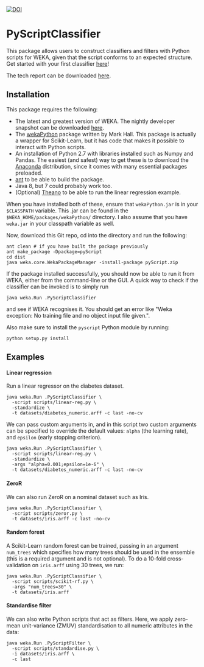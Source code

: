 [![DOI](https://zenodo.org/badge/doi/10.5281/zenodo.33855.svg)](http://dx.doi.org/10.5281/zenodo.33855)

PyScriptClassifier
===

This package allows users to construct classifiers and filters with Python scripts for WEKA, given that the
script conforms to an expected structure. Get started with your first classifier [here](https://github.com/chrispy645/weka-pyscript/wiki/Getting-started)!

The tech report can be downloaded [here](http://www.cs.waikato.ac.nz/pubs/wp/2015/uow-cs-wp-2015-02.pdf).

Installation
---

This package requires the following:

* The latest and greatest version of WEKA. The nightly developer snapshot can be downloaded [here](http://www.cs.waikato.ac.nz/~ml/weka/snapshots/weka_snapshots.html).
* The [wekaPython](http://weka.sourceforge.net/packageMetaData/wekaPython/index.html) package written by Mark Hall. This package is actually a wrapper for Scikit-Learn, but it has code that makes it possible to interact with Python scripts.
* An installation of Python 2.7 with libraries installed such as Numpy and Pandas. The easiest (and safest) way to get these is to download the [Anaconda](http://continuum.io/downloads) distribution, since it comes with many essential packages preloaded.
* [ant](http://ant.apache.org/) to be able to build the package.
* Java 8, but 7 could probably work too.
* (Optional) [Theano](https://github.com/Theano/Theano) to be able to run the linear regression example.

When you have installed both of these, ensure that `wekaPython.jar` is in your `$CLASSPATH` variable. This .jar can be found in the `$WEKA_HOME/packages/wekaPython/` directory. I also assume that you have `weka.jar` in your classpath variable as well.

Now, download this Git repo, cd into the directory and run the following:

```
ant clean # if you have built the package previously
ant make_package -Dpackage=pyScript
cd dist
java weka.core.WekaPackageManager -install-package pyScript.zip
```

If the package installed successfully, you should now be able to run it from WEKA, either from the command-line or the GUI. A quick way to check if the classifier can be invoked is to simply run

```
java weka.Run .PyScriptClassifier
```

and see if WEKA recognises it. You should get an error like "Weka exception: No training file and no object input file given.".

Also make sure to install the `pyscript` Python module by running:

```
python setup.py install
```

Examples
---

#### Linear regression

Run a linear regressor on the diabetes dataset.

```
java weka.Run .PyScriptClassifier \
  -script scripts/linear-reg.py \
  -standardize \
  -t datasets/diabetes_numeric.arff -c last -no-cv
```

We can pass custom arguments in, and in this script two custom arguments can be specified to override the default values: `alpha` (the learning rate), and `epsilon` (early stopping criterion).

```
java weka.Run .PyScriptClassifier \
  -script scripts/linear-reg.py \
  -standardize \
  -args "alpha=0.001;epsilon=1e-6" \
  -t datasets/diabetes_numeric.arff -c last -no-cv
```

#### ZeroR

We can also run ZeroR on a nominal dataset such as Iris.

```
java weka.Run .PyScriptClassifier \
  -script scripts/zeror.py \
  -t datasets/iris.arff -c last -no-cv
```

#### Random forest

A Scikit-Learn random forest can be trained, passing in an argument `num_trees` which specifies how many trees should be used in the ensemble (this is a required argument and is not optional). To do a 10-fold cross-validation on `iris.arff` using 30 trees, we run:

```
java weka.Run .PyScriptClassifier \
  -script scripts/scikit-rf.py \
  -args "num_trees=30" \
  -t datasets/iris.arff
```

#### Standardise filter

We can also write Python scripts that act as filters. Here, we apply zero-mean unit-variance (ZMUV) standardisation to all numeric attributes in the data:

```
java weka.Run .PyScriptFilter \
  -script scripts/standardise.py \
  -i datasets/iris.arff \
  -c last
```
